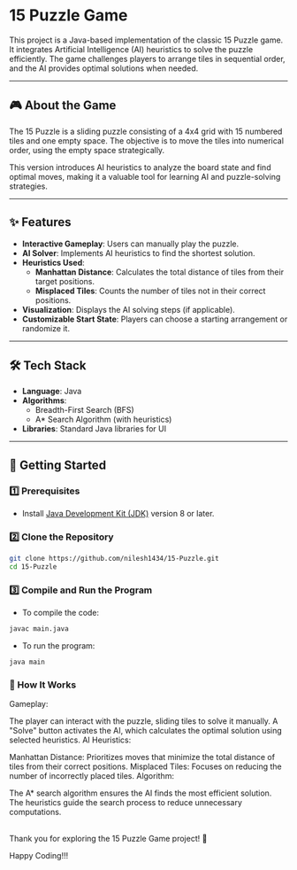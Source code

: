 # 15 Puzzle Game

This project is a Java-based implementation of the classic 15 Puzzle game. It integrates Artificial Intelligence (AI) heuristics to solve the puzzle efficiently. The game challenges players to arrange tiles in sequential order, and the AI provides optimal solutions when needed.  

---

## 🎮 About the Game  
The 15 Puzzle is a sliding puzzle consisting of a 4x4 grid with 15 numbered tiles and one empty space. The objective is to move the tiles into numerical order, using the empty space strategically.  

This version introduces AI heuristics to analyze the board state and find optimal moves, making it a valuable tool for learning AI and puzzle-solving strategies.  

---

## ✨ Features  
- **Interactive Gameplay**: Users can manually play the puzzle.  
- **AI Solver**: Implements AI heuristics to find the shortest solution.  
- **Heuristics Used**:  
  - **Manhattan Distance**: Calculates the total distance of tiles from their target positions.  
  - **Misplaced Tiles**: Counts the number of tiles not in their correct positions.  
- **Visualization**: Displays the AI solving steps (if applicable).  
- **Customizable Start State**: Players can choose a starting arrangement or randomize it.  

---

## 🛠️ Tech Stack  
- **Language**: Java  
- **Algorithms**:  
  - Breadth-First Search (BFS)  
  - A* Search Algorithm (with heuristics)  
- **Libraries**: Standard Java libraries for UI

---

## 🚀 Getting Started  

### 1️⃣ Prerequisites  
- Install [Java Development Kit (JDK)](https://www.oracle.com/java/technologies/javase-jdk11-downloads.html) version 8 or later.  

### 2️⃣ Clone the Repository  
```bash
git clone https://github.com/nilesh1434/15-Puzzle.git
cd 15-Puzzle
```

### 3️⃣ Compile and Run the Program
- To compile the code:
```bash
javac main.java
```

- To run the program:
```bash
java main
```

### 📖 How It Works
Gameplay:

The player can interact with the puzzle, sliding tiles to solve it manually.
A "Solve" button activates the AI, which calculates the optimal solution using selected heuristics.
AI Heuristics:

Manhattan Distance: Prioritizes moves that minimize the total distance of tiles from their correct positions.
Misplaced Tiles: Focuses on reducing the number of incorrectly placed tiles.
Algorithm:

The A* search algorithm ensures the AI finds the most efficient solution.
The heuristics guide the search process to reduce unnecessary computations. <br><br>

  
Thank you for exploring the 15 Puzzle Game project! 🎉

Happy Coding!!!
